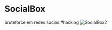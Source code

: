 # SocialBox
bruteforce em redes socias #hacking
![SocialBox2](https://user-images.githubusercontent.com/87071803/180660612-de06601b-84bf-4a5a-b4aa-c86c0006664d.png)

